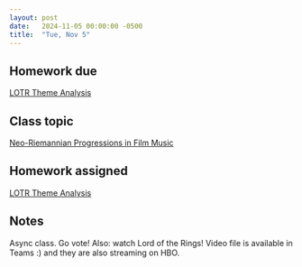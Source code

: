 ```yaml
---
layout: post
date:   2024-11-05 00:00:00 -0500
title:  "Tue, Nov 5"
---
```



## Homework due

[LOTR Theme Analysis](https://gmuedu-my.sharepoint.com/:f:/g/personal/mlavengo_gmu_edu/EnXH-XQ_-uVKtw5tJz6xe1gB_LD7aB9uzB5G344iTHaZNg?e=qwVNA9)

## Class topic

[Neo-Riemannian Progressions in Film Music](https://coursemedia.gmu.edu/media/Film+Music+Analysis/1_g34v6mz9)

## Homework assigned

[LOTR Theme Analysis](https://gmuedu-my.sharepoint.com/:f:/g/personal/mlavengo_gmu_edu/EnXH-XQ_-uVKtw5tJz6xe1gB_LD7aB9uzB5G344iTHaZNg?e=qwVNA9)

## Notes

Async class. Go vote! Also: watch Lord of the Rings! Video file is available in Teams :) and they are also streaming on HBO.
